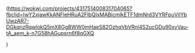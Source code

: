 (https://wokwi.com/projects/431751400831704065?fbclid=IwY2xjawKkANFleHRuA2FlbQIxMABicmlkETF1dmNrd3VYRFpuVjlYbUwzAR7-DGkqnzRqwlokQ5mX8GgBWW0mHaeS82OzhqVbVRnl4S2ucGDu90xyVau-tA_aem_k-n7G58hAGupsrn6f8qGXQ

)
